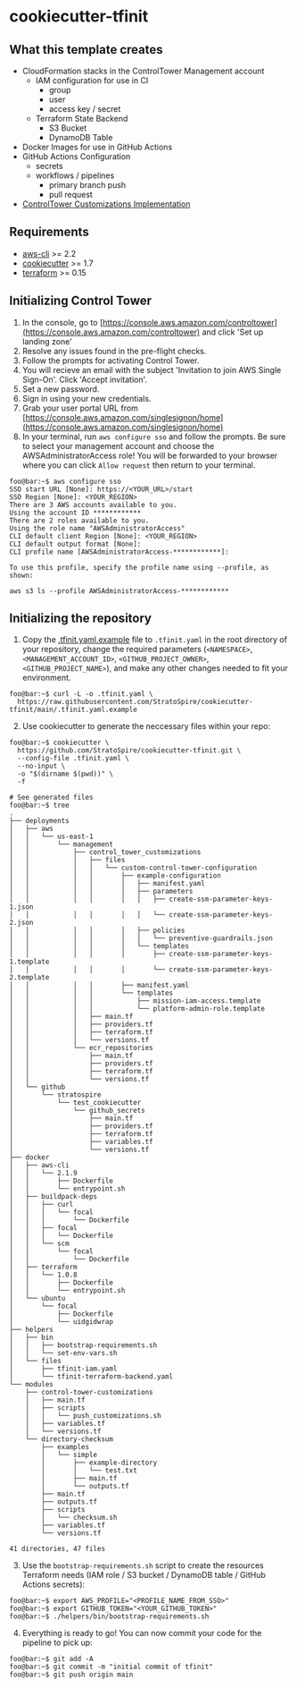 # cookiecutter-tfinit

## What this template creates
- CloudFormation stacks in the ControlTower Management account
  - IAM configuration for use in CI
    - group
    - user
    - access key / secret
  - Terraform State Backend
    - S3 Bucket
    - DynamoDB Table
- Docker Images for use in GitHub Actions
- GitHub Actions Configuration
  - secrets
  - workflows / pipelines
    - primary branch push
    - pull request
- [ControlTower Customizations Implementation](https://aws.amazon.com/solutions/implementations/customizations-for-aws-control-tower/)

## Requirements
- [aws-cli](https://docs.aws.amazon.com/cli/latest/userguide/install-cliv2.html) >= 2.2
- [cookiecutter](https://cookiecutter.readthedocs.io/en/1.7.2/installation.html) >= 1.7
- [terraform](https://learn.hashicorp.com/tutorials/terraform/install-cli) >= 0.15

## Initializing Control Tower

1. In the console, go to [https://console.aws.amazon.com/controltower](https://console.aws.amazon.com/controltower) and click 'Set up landing zone'
2. Resolve any issues found in the pre-flight checks.
3. Follow the prompts for activating Control Tower.
4. You will recieve an email with the subject 'Invitation to join AWS Single Sign-On'. Click 'Accept invitation'.
5. Set a new password.
6. Sign in using your new credentials.
7. Grab your user portal URL from [https://console.aws.amazon.com/singlesignon/home](https://console.aws.amazon.com/singlesignon/home)
8. In your terminal, run `aws configure sso` and follow the prompts. Be sure to select your management account and choose the AWSAdministratorAccess role! You will be forwarded to your browser where you can  click `Allow request` then return to your terminal.

```console
foo@bar:~$ aws configure sso
SSO start URL [None]: https://<YOUR_URL>/start
SSO Region [None]: <YOUR_REGION>
There are 3 AWS accounts available to you.
Using the account ID ************
There are 2 roles available to you.
Using the role name "AWSAdministratorAccess"
CLI default client Region [None]: <YOUR_REGION>
CLI default output format [None]:
CLI profile name [AWSAdministratorAccess-************]:

To use this profile, specify the profile name using --profile, as shown:

aws s3 ls --profile AWSAdministratorAccess-************
```

## Initializing the repository
1. Copy the [.tfinit.yaml.example](.tfinit.yaml.example) file to `.tfinit.yaml` in the root directory of your repository, change the required parameters (`<NAMESPACE>`, `<MANAGEMENT_ACCOUNT_ID>`, `<GITHUB_PROJECT_OWNER>`, `<GITHUB_PROJECT_NAME>`), and make any other changes needed to fit your environment.
```console
foo@bar:~$ curl -L -o .tfinit.yaml \
  https://raw.githubusercontent.com/StratoSpire/cookiecutter-tfinit/main/.tfinit.yaml.example
```

2. Use cookiecutter to generate the neccessary files within your repo:
```console
foo@bar:~$ cookiecutter \
  https://github.com/StratoSpire/cookiecutter-tfinit.git \
  --config-file .tfinit.yaml \
  --no-input \
  -o "$(dirname $(pwd))" \
  -f

# See generated files
foo@bar:~$ tree
.
├── deployments
│   ├── aws
│   │   └── us-east-1
│   │       └── management
│   │           ├── control_tower_customizations
│   │           │   ├── files
│   │           │   │   └── custom-control-tower-configuration
│   │           │   │       ├── example-configuration
│   │           │   │       │   ├── manifest.yaml
│   │           │   │       │   ├── parameters
│   │           │   │       │   │   ├── create-ssm-parameter-keys-1.json
│   │           │   │       │   │   └── create-ssm-parameter-keys-2.json
│   │           │   │       │   ├── policies
│   │           │   │       │   │   └── preventive-guardrails.json
│   │           │   │       │   └── templates
│   │           │   │       │       ├── create-ssm-parameter-keys-1.template
│   │           │   │       │       └── create-ssm-parameter-keys-2.template
│   │           │   │       ├── manifest.yaml
│   │           │   │       └── templates
│   │           │   │           ├── mission-iam-access.template
│   │           │   │           └── platform-admin-role.template
│   │           │   ├── main.tf
│   │           │   ├── providers.tf
│   │           │   ├── terraform.tf
│   │           │   └── versions.tf
│   │           └── ecr_repositories
│   │               ├── main.tf
│   │               ├── providers.tf
│   │               ├── terraform.tf
│   │               └── versions.tf
│   └── github
│       └── stratospire
│           └── test_cookiecutter
│               └── github_secrets
│                   ├── main.tf
│                   ├── providers.tf
│                   ├── terraform.tf
│                   ├── variables.tf
│                   └── versions.tf
├── docker
│   ├── aws-cli
│   │   └── 2.1.9
│   │       ├── Dockerfile
│   │       └── entrypoint.sh
│   ├── buildpack-deps
│   │   ├── curl
│   │   │   └── focal
│   │   │       └── Dockerfile
│   │   ├── focal
│   │   │   └── Dockerfile
│   │   └── scm
│   │       └── focal
│   │           └── Dockerfile
│   ├── terraform
│   │   └── 1.0.8
│   │       ├── Dockerfile
│   │       └── entrypoint.sh
│   └── ubuntu
│       └── focal
│           ├── Dockerfile
│           └── uidgidwrap
├── helpers
│   ├── bin
│   │   ├── bootstrap-requirements.sh
│   │   └── set-env-vars.sh
│   └── files
│       ├── tfinit-iam.yaml
│       └── tfinit-terraform-backend.yaml
└── modules
    ├── control-tower-customizations
    │   ├── main.tf
    │   ├── scripts
    │   │   └── push_customizations.sh
    │   ├── variables.tf
    │   └── versions.tf
    └── directory-checksum
        ├── examples
        │   └── simple
        │       ├── example-directory
        │       │   └── test.txt
        │       ├── main.tf
        │       └── outputs.tf
        ├── main.tf
        ├── outputs.tf
        ├── scripts
        │   └── checksum.sh
        ├── variables.tf
        └── versions.tf

41 directories, 47 files
```

3. Use the `bootstrap-requirements.sh` script to create the resources Terraform needs (IAM role / S3 bucket / DynamoDB table / GitHub Actions secrets):
```console
foo@bar:~$ export AWS_PROFILE="<PROFILE_NAME_FROM_SSO>"
foo@bar:~$ export GITHUB_TOKEN="<YOUR_GITHUB_TOKEN>"
foo@bar:~$ ./helpers/bin/bootstrap-requirements.sh
```

4. Everything is ready to go! You can now commit your code for the pipeline to pick up:
```console
foo@bar:~$ git add -A
foo@bar:~$ git commit -m "initial commit of tfinit"
foo@bar:~$ git push origin main
```
